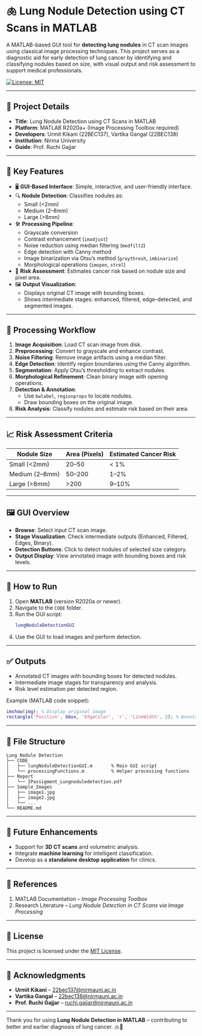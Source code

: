 
# 🫁 Lung Nodule Detection using CT Scans in MATLAB

A MATLAB-based GUI tool for **detecting lung nodules** in CT scan images using classical image processing techniques. This project serves as a diagnostic aid for early detection of lung cancer by identifying and classifying nodules based on size, with visual output and risk assessment to support medical professionals.


[![License: MIT](https://img.shields.io/badge/License-MIT-yellow.svg)](LICENSE)

---

## 📌 Project Details

- **Title**: Lung Nodule Detection using CT Scans in MATLAB  
- **Platform**: MATLAB R2020a+ (Image Processing Toolbox required)  
- **Developers**: Urmit Kikani (22BEC137), Vartika Gangal (22BEC138)  
- **Institution**: Nirma University  
- **Guide**: Prof. Ruchi Gajjar  

---

## 🌟 Key Features

- 🖥️ **GUI-Based Interface**: Simple, interactive, and user-friendly interface.
- 🔍 **Nodule Detection**: Classifies nodules as:
  - Small (<2mm)
  - Medium (2–8mm)
  - Large (>8mm)
- 🛠️ **Processing Pipeline**:
  - Grayscale conversion
  - Contrast enhancement (`imadjust`)
  - Noise reduction using median filtering (`medfilt2`)
  - Edge detection with Canny method
  - Image binarization via Otsu’s method (`graythresh`, `imbinarize`)
  - Morphological operations (`imopen`, `strel`)
- 🧠 **Risk Assessment**: Estimates cancer risk based on nodule size and pixel area.
- 🖼️ **Output Visualization**:
  - Displays original CT image with bounding boxes.
  - Shows intermediate stages: enhanced, filtered, edge-detected, and segmented images.

---

## 🧪 Processing Workflow

1. **Image Acquisition**: Load CT scan image from disk.
2. **Preprocessing**: Convert to grayscale and enhance contrast.
3. **Noise Filtering**: Remove image artifacts using a median filter.
4. **Edge Detection**: Identify region boundaries using the Canny algorithm.
5. **Segmentation**: Apply Otsu’s thresholding to extract nodules.
6. **Morphological Refinement**: Clean binary image with opening operations.
7. **Detection & Annotation**:
   - Use `bwlabel`, `regionprops` to locate nodules.
   - Draw bounding boxes on the original image.
8. **Risk Analysis**: Classify nodules and estimate risk based on their area.

---

## 📈 Risk Assessment Criteria

| Nodule Size     | Area (Pixels) | Estimated Cancer Risk |
|------------------|----------------|-------------------------|
| Small (<2mm)     | 20–50           | < 1%                    |
| Medium (2–8mm)   | 50–200          | 1–2%                    |
| Large (>8mm)     | >200            | 9–10%                   |

---

## 🖼️ GUI Overview

- **Browse**: Select input CT scan image.
- **Stage Visualization**: Check intermediate outputs (Enhanced, Filtered, Edges, Binary).
- **Detection Buttons**: Click to detect nodules of selected size category.
- **Output Display**: View annotated image with bounding boxes and risk levels.

---

## 🏁 How to Run

1. Open **MATLAB** (version R2020a or newer).
2. Navigate to the `CODE` folder.
3. Run the GUI script:
   ```matlab
   lungNoduleDetectionGUI
   ```
4. Use the GUI to load images and perform detection.

---

## ✅ Outputs

- Annotated CT images with bounding boxes for detected nodules.
- Intermediate image stages for transparency and analysis.
- Risk level estimation per detected region.

Example (MATLAB code snippet):
```matlab
imshow(img); % Display original image
rectangle('Position', bbox, 'EdgeColor', 'r', 'LineWidth', 2); % Annotate detected nodule
```

---

## 📂 File Structure

```
Lung Nodule Detection
├── CODE
│   ├── lungNoduleDetectionGUI.m       % Main GUI script
│   └── processingFunctions.m          % Helper processing functions
├── Report
│   └── IPassigment_Lungnoduledetection.pdf
├── Sample_Images
│   ├── image1.jpg
│   ├── image2.jpg
│   └── ...
└── README.md
```

---

## 🚀 Future Enhancements

- Support for **3D CT scans** and volumetric analysis.
- Integrate **machine learning** for intelligent classification.
- Develop as a **standalone desktop application** for clinics.

---

## 📄 References

1. MATLAB Documentation – *Image Processing Toolbox*  
2. Research Literature – *Lung Nodule Detection in CT Scans via Image Processing*

---

## 📜 License

This project is licensed under the [MIT License](LICENSE).

---

## 🙏 Acknowledgments

- **Urmit Kikani** – [22bec137@nirmauni.ac.in](mailto:22bec137@nirmauni.ac.in)  
- **Vartika Gangal** – [22bec138@nirmauni.ac.in](mailto:22bec138@nirmauni.ac.in)  
- **Prof. Ruchi Gajjar** – [ruchi.gajjar@nirmauni.ac.in](mailto:ruchi.gajjar@nirmauni.ac.in)

---

Thank you for using **Lung Nodule Detection in MATLAB** – contributing to better and earlier diagnosis of lung cancer. 🫁🚀

